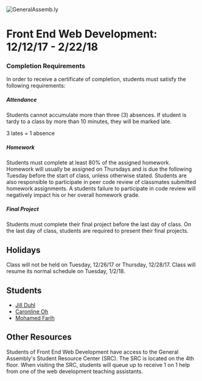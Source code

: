 ![GeneralAssemb.ly](https://github.com/generalassembly/ga-ruby-on-rails-for-devs/raw/master/images/ga.png "GeneralAssemb.ly")

# Front End Web Development: 12/12/17 - 2/22/18

### Completion Requirements

In order to receive a certificate of completion, students must satisfy the following requirements:

##### Attendance

Students cannot accumulate more than three (3) absences. If  student is tardy to a class by more than 10 minutes, they will be marked late.

3 lates = 1 absence

##### Homework

Students must complete at least 80% of the assigned homework. Homework will usually be assigned on Thursdays and is due the following Tuesday before the start of class, unless otherwise stated. Students are also responsible to participate in peer code review of classmates submitted homework assignments. A students failure to participate in code review will negatively impact his or her overall homework grade.

##### Final Project

Students must complete their final project before the last day of class. On the last day of class, students are required to present their final projects.

## Holidays

Class will not be held on Tuesday, 12/26/17 or Thursday, 12/28/17. Class will resume its normal schedule on Tuesday, 1/2/18.

## Students

- [Jill Duhl](https://github.com/jsduhl)
- [Caronline Oh](https://github.com/carolineyoh)
- [Mohamed Farih](https://github.com/mohamedx25)

## Other Resources

Students of Front End Web Development have access to the General Assembly's Student Resource Center (SRC). The SRC is located on the 4th floor. When visiting the SRC, students will queue up to receive 1 on 1 help from one of the web development teaching assistants.
